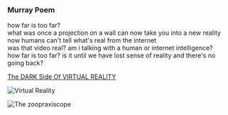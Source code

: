 ### Murray Poem  
how far is too far?  
what was once a projection on a wall can now take you into a new reality  
now humans can't tell what's real from the internet  
was that video real? am i talking with a human or internet intelligence?  
how far is too far? is it until we have lost sense of reality and there's no going back?

[The DARK Side Of VIRTUAL REALITY](https://youtu.be/EEzwulP8Me8)  

![Virtual Reality](https://www.ediiie.com/blog/assets/admin/uploads/virtual-reality-for-tourism-marketing-strategy.jpg "virtual reality")

![The zoopraxiscope](https://thezoopraxiscope.files.wordpress.com/2017/01/zoopraxiscope-in-action-e1515787280171.jpg "The zoopraxiscope")
